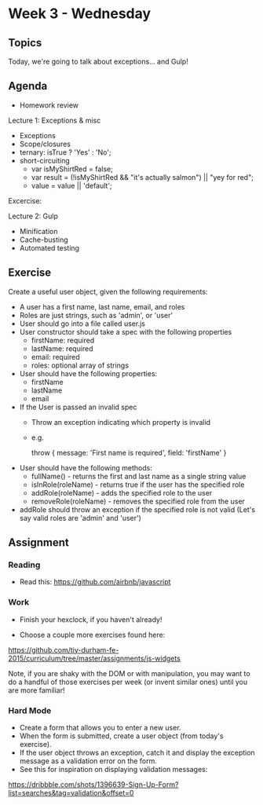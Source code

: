# Week 3 - Wednesday

## Topics

Today, we're going to talk about exceptions... and Gulp!

## Agenda

- Homework review

Lecture 1: Exceptions & misc
  - Exceptions
  - Scope/closures
  - ternary: isTrue ? 'Yes' : 'No';
  - short-circuiting
    - var isMyShirtRed = false;
    - var result = (!isMyShirtRed && "it's actually salmon") || "yey for red";
    - value = value || 'default';

Excercise:

Lecture 2: Gulp
  - Minification
  - Cache-busting
  - Automated testing

## Exercise

Create a useful user object, given the following requirements:

- A user has a first name, last name, email, and roles
- Roles are just strings, such as 'admin', or 'user'
- User should go into a file called user.js
- User constructor should take a spec with the following properties
  - firstName: required
  - lastName: required
  - email: required
  - roles: optional array of strings
- User should have the following properties:
  - firstName
  - lastName
  - email
- If the User is passed an invalid spec
  - Throw an exception indicating which property is invalid
  - e.g.

    throw {
      message: 'First name is required',
      field: 'firstName'
    }
- User should have the following methods:
  - fullName() - returns the first and last name as a single string value
  - isInRole(roleName) - returns true if the user has the specified role
  - addRole(roleName) - adds the specified role to the user
  - removeRole(roleName) - removes the specified role from the user
- addRole should throw an exception if the specified role is not valid
  (Let's say valid roles are 'admin' and 'user')

## Assignment

### Reading

- Read this: https://github.com/airbnb/javascript

### Work

- Finish your hexclock, if you haven't already!

- Choose a couple more exercises found here:

https://github.com/tiy-durham-fe-2015/curriculum/tree/master/assignments/js-widgets

Note, if you are shaky with the DOM or with manipulation, you may want to do
a handful of those exercises per week (or invent similar ones) until you are
more familiar!

### Hard Mode

- Create a form that allows you to enter a new user.
- When the form is submitted, create a user object (from today's exercise).
- If the user object throws an exception, catch it and display the exception
message as a validation error on the form.
- See this for inspiration on displaying validation messages:

https://dribbble.com/shots/1396639-Sign-Up-Form?list=searches&tag=validation&offset=0
